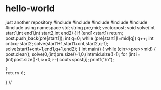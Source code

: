# hello-world
just another repository
#include<string>
#include <iostream>
#include <cstdio>
#include <cstring>
#include<stack>
#include<vector>
using namespace std;
string pre,mid;
vector<char>post;
void solve(int start1,int end1,int start2,int end2)
{
    if (end1<start1)
        return;
    post.push_back(pre[start1]);
    int q=0;
    while (pre[start1]!=mid[q]) q++;
    int cnt=q-start2;
    solve(start1+1,start1+cnt,start2,q-1);
    solve(start1+cnt+1,end1,q+1,end2);
}
int main()
{
    while (cin>>pre>>mid)
    {
        post.clear();
        solve(0,(int)pre.size()-1,0,(int)mid.size()-1);
        for (int i=(int)post.size()-1;i>=0;i--)
            cout<<post[i];
        printf("\n");

    }
    return 0;
}
//
